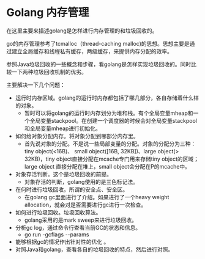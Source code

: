 # Golang 内存管理

在这里主要来描述golang是怎样进行内存管理的和垃圾回收的。

go的内存管理参考了tcmalloc（thread-caching malloc\)的思想。思想主要是通过建立全局缓存和线程私有缓存，两级缓存，来提供内存分配的效率。

参照Java垃圾回收的一些概念和步骤，看golang是怎样实现垃圾回收的。同时比较一下两种垃圾回收机制的优劣。

主要解决一下几个问题：

* 运行时内存区域。golang的运行时内存都包括了哪几部分，各自存储着什么样的对象。
  * 暂时可以将golang的运行时内存划分为堆和栈。有个全局变量mheap和一个全局变量stackpool。在创建一个调度器的时候会对全局变量stackpool和全局变量mheap进行初始化。
* 如何给对象分配内存。将对象分配到哪部分内存里。
  * 首先说对象的分配。不是说一些局部变量的分配。对象的分配分为三种：tiny object\(&lt;16B\)、 small object\(\[16B, 32KB\]\)、large object\(&gt; 32KB\)，tiny object直接分配在mcache专门用来存储tiny object的区域；large object 直接分配在堆上，small object会分配在P的mcache中。
* 对象存活判断。这个是垃圾回收的前提。
  * 对象存活的判断，golang使用的是三色标记法。
* 在何时进行垃圾回收。所谓的安全点、安全区。
  * 在golang gc里面进行了介绍。如果进行了一个heavy weight allocation，就会对是否需要进行gc进行一次检查。
* 如何进行垃圾回收。垃圾回收算法。
  * golang采用的是mark sweep来进行垃圾回收。
* 分析gc log，通过命令行查看当前GC的状态和信息。
  * go run -gcflags --params
* 能够根据gc的情况作出针对性的优化 。
* 对照Java和golang，查看各自的垃圾回收的特点，然后进行对照。

